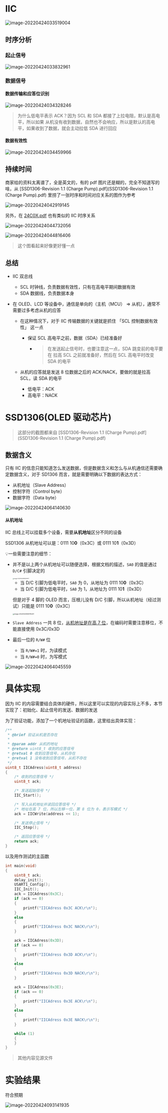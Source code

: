 # IIC

![image-20220424033519004](img/image-20220424033519004.png)

## 时序分析

### 起止信号

![image-20220424033832961](img/image-20220424033832961.png)

### 数据信号

#### 数据传输和应答位识别

![image-20220424034328246](img/image-20220424034328246.png)

> 为什么低电平表示 ACK？因为 SCL 和 SDA 都接了上拉电阻，默认是高电平，所以如果 从机没有收到数据，自然也不会响应，所以是默认的高电平，如果收到了数据，就会主动拉低 SDA 进行回应

#### 数据有效性

![image-20220424034459966](img/image-20220424034459966.png)

## 持续时间

商家给的资料太离谱了，全是英文的，有的 pdf 图片还是糊的，完全不知道写的啥，从 [SSD1306-Revision 1.1 (Charge Pump).pdf](SSD1306-Revision 1.1 (Charge Pump).pdf) 里捞了一张时序和时间对应关系的图作为参考



![image-20220424042919145](img/image-20220424042919145.png)



另外，在 [24C0X.pdf](24C0X.pdf) 也有类似的 IIC 时序关系



![image-20220424044732056](img/image-20220424044732056.png)

![image-20220424044816406](img/image-20220424044816406.png)

> 这个图看起来好像更好懂一点

## 总结

- IIC 双总线

  - SCL 时钟线，负责数据有效性，只有在高电平期间数据有效
  - SDA 数据线，负责数据本身

- 在 OLED、LCD 等设备中，通信是单向的（主机（MCU） => 从机），通常不需要过多考虑从机的应答

  - 在这种情况下，对于 IIC 传输数据的关键就是抓住 「SCL 控制数据有效性」 这一点

    - 保证 SCL 高电平之前，数据（SDA）已经准备好

      - > 在发送起止信号时，也要注意这一点，SDA 跳变前的电平要在 拉高 SCL 之前就准备好，然后在 SCL 高电平时改变 SDA 的电平

  - 从机的应答就是发送 8 位数据之后的 ACK/NACK，要做的就是拉高 SCL，读 SDA 的电平

    - 低电平：ACK
    - 高电平：NACK

# SSD1306(OLED 驱动芯片)

> 这部分的截图都来自 [SSD1306-Revision 1.1 (Charge Pump).pdf](SSD1306-Revision 1.1 (Charge Pump).pdf) 

## 数据含义

只有 IIC 的信息只能知道怎么发送数据，但是数据含义和怎么与从机通信还需要确定数据含义，对于 SD1306 而言，就是需要明确以下数据的表达方式：

- 从机地址（Slave Address）
- 控制字符（Control byte）
- 数据字符（Data byte）

![image-20220424064140630](img/image-20220424064140630.png)

#### 从机地址

IIC 总线上可以挂载多个设备，需要**从机地址**区分不同的设备

SSD1306 从机地址可以是：0111 10**0**（0x3C）或 0111 10**1**（0x3D）

💡一些需要注意的细节：

- 并不是以上两个从机地址可以随便选择，根据文档的描述，`SA0` 的值是通过 `D/C#` 引脚决定的

  <img src="img/image-20220424084553677.png" alt="image-20220424084553677" style="zoom:25%;" />

  - 当 D/C 引脚为低电平时，`SA0` 为 0，从地址为 0111 10**0**（0x3C）
  - 当 D/C 引脚为低电平时，`SA0` 为 1，从地址为 0111 10**1**（0x3D）

  但是对于 4 脚的 OLED 而言，压根儿没有 D/C 引脚，所以从机地址（经过测试）只能是 0111 10**0**（0x3C）

  <img src="img/image-20220424084745201.png" alt="image-20220424084745201" style="zoom: 33%;" />

- `Slave Address` 一共 8 位，<u>从机地址是在高 7 位</u>，在编码时需要注意移位，不能直接使用 0x3C/0x3D
- 最后一位的 `R/W#` 位
  - 当 `R/W#=1` 时，为读模式
  - 当 `R/W#=0` 时，为写模式

![image-20220424064045559](img/image-20220424064045559.png)

# 具体实现

因为 IIC 的内容需要结合具体的硬件，所以这里可以实现的内容实际上不多，本节实现了：初始化、起止信号的发送、数据的发送

为了验证功能，添加了一个机地址验证的函数，这里给出具体实现：

```c
/**
 * @brief 验证从机是否存在
 *
 * @param addr 从机的地址
 * @return uint8_t 收到的应答信号
 * @retval 0 收到应答信号，从机存在
 * @retval 1 没有收到应答信号，从机不存在
 */
uint8_t IICAdress(uint8_t address)
{
	/* 收到的应答信号 */
	uint8_t ack;

	/* 发送起始信号 */
	IIC_Start();

	/* 写入从机地址并读回应答信号 */
	/* 地址在高 7 位，所以左移一位，第 8 位为 0，表示写模式 */
	ack = IICWrite(address << 1);

	/* 发送停止信号 */
	IIC_Stop();

	/* 返回应答信号 */
	return ack;
}
```

以及用作测试的主函数

```c
int main(void)
{
	uint8_t ack;
	delay_init();
	USART1_Config();
	IIC_Init();
	ack = IICAdress(0x3C);
	if (ack == 0)
	{
		printf("IICAdress 0x3C ACK\r\n");
	}
	else
	{
		printf("IICAdress 0x3C NACK\r\n");
	}

	ack = IICAdress(0x3D);
	if (ack == 0)
	{
		printf("IICAdress 0x3D ACK\r\n");
	}
	else
	{
		printf("IICAdress 0x3D NACK\r\n");
	}

	ack = IICAdress(0x3E);
	if (ack == 0)
	{
		printf("IICAdress 0x3E ACK\r\n");
	}
	else
	{
		printf("IICAdress 0x3E NACK\r\n");
	}

	while (1)
	{
	}
}
```



> 其他内容见源文件

# 实验结果

符合预期

![image-20220424093141935](img/image-20220424093141935.png)

